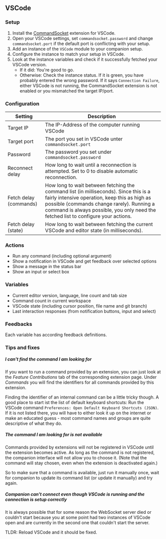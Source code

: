 ## VSCode

### Setup

1. Install the [CommandSocket](https://marketplace.visualstudio.com/items?itemName=pascaldiehm.commandsocket) extension for VSCode.
2. Open your VSCode settings, set `commandsocket.password` and change `commandsocket.port` if the default port is conflicting with your setup.
3. Add an instance of the `VSCode` module to your companion setup.
4. Configure the instance to match your setup in VSCode.
5. Look at the instance variables and check if it successfully fetched your VSCode version.
   - If it did: You're good to go.
   - Otherwise: Check the instance status. If it is green, you have probably entered the wrong password. If it says `Connection Failure`, either VSCode is not running, the CommandSocket extension is not enabled or you mismatched the target IP/port.

### Configuration

| Setting                | Description                                                                                                                                                                                                                                                               |
| ---------------------- | ------------------------------------------------------------------------------------------------------------------------------------------------------------------------------------------------------------------------------------------------------------------------- |
| Target IP              | The IP-Address of the computer running VSCode                                                                                                                                                                                                                             |
| Target port            | The port you set in VSCode unter `commandsocket.port`                                                                                                                                                                                                                     |
| Password               | The password you set under `commandsocket.password`                                                                                                                                                                                                                       |
| Reconnect delay        | How long to wait until a reconnection is attempted. Set to 0 to disable automatic reconnection.                                                                                                                                                                           |
| Fetch delay (commands) | How long to wait between fetching the command list (in milliseconds). Since this is a fairly intensive operation, keep this as high as possible (commands change rarely). Running a command is always possible, you only need the fetched list to configure your actions. |
| Fetch delay (state)    | How long to wait between fetching the current VSCode and editor state (in milliseconds).                                                                                                                                                                                  |

### Actions

- Run any command (including optional argument)
- Show a notification in VSCode and get feedback over selected options
- Show a message in the status bar
- Show an input or select box

### Variables

- Current editor version, language, line count and tab size
- Command count in current workspace
- VSCode state (including cursor position, file name and git branch)
- Last interaction responses (from notification buttons, input and select)

### Feedbacks

Each variable has according feedback definitions.

### Tips and fixes

##### I can't find the command I am looking for

If you want to run a command provided by an extension, you can just look at the _Feature Contributions_ tab of the corresponding extension page.
Under _Commands_ you will find the identifiers for all commands provided by this extension.

Finding the identifier of an internal command can be a little tricky though.
A good place to start ist the list of default keyboard shortcuts: Run the VSCode command `Preferences: Open Default Keyboard Shortcuts (JSON)`.
If it is not listed there, you will have to either look it up on the internet or make an educated guess - most command names and groups are quite descriptive of what they do.

##### The command I am looking for is not available

Commands provided by extensions will not be registered in VSCode until the extension becomes active.
As long as the command is not registered, the companion interface will not allow you to choose it.
(Note that the command will stay chosen, even when the extension is deactivated again.)

So to make sure that a command is available, just run it manually once, wait for companion to update its command list (or update it manually) and try again.

##### Companion can't connect even though VSCode is running and the connection is setup correctly

It is always possible that for some reason the WebSocket server died or couldn't start because you at some point had two instances of VSCode open and are currently in the second one that couldn't start the server.

TLDR: Reload VSCode and it should be fixed.
